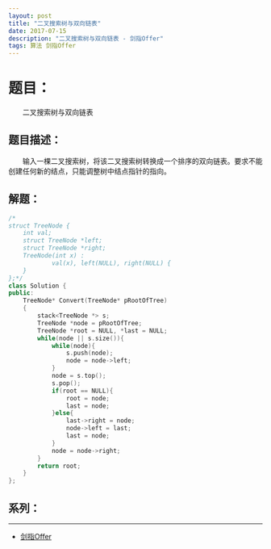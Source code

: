 ```yaml
---
layout: post
title: "二叉搜索树与双向链表"
date: 2017-07-15
description: "二叉搜索树与双向链表 - 剑指Offer"
tags: 算法 剑指Offer
---
```


# 题目：
　　二叉搜索树与双向链表

## 题目描述：
　　输入一棵二叉搜索树，将该二叉搜索树转换成一个排序的双向链表。要求不能创建任何新的结点，只能调整树中结点指针的指向。

## 解题：
```c++
/*
struct TreeNode {
    int val;
    struct TreeNode *left;
    struct TreeNode *right;
    TreeNode(int x) :
            val(x), left(NULL), right(NULL) {
    }
};*/
class Solution {
public:
    TreeNode* Convert(TreeNode* pRootOfTree)
    {
        stack<TreeNode *> s;
        TreeNode *node = pRootOfTree;
        TreeNode *root = NULL, *last = NULL;
        while(node || s.size()){
            while(node){
                s.push(node);
                node = node->left;
            }
            node = s.top();
            s.pop();
            if(root == NULL){
                root = node;
                last = node;
            }else{
                last->right = node;
                node->left = last;
                last = node;
            }
            node = node->right;
        }
        return root;
    }
};
```

## 系列：
---
* [剑指Offer](/2017/06/剑指Offer/)